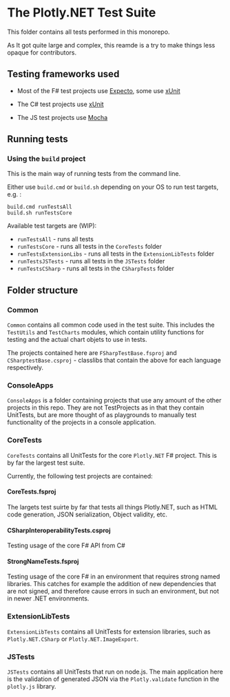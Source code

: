 # The Plotly.NET Test Suite

This folder contains all tests performed in this monorepo.

As It got quite large and complex, this reamde is a try to make things less opaque for contributors.

## Testing frameworks used

- Most of the F# test projects use [Expecto](https://github.com/haf/expecto), some use [xUnit](https://xunit.net/)

- The C# test projects use [xUnit](https://xunit.net/)

- The JS test projects use [Mocha](https://mochajs.org/)

## Running tests

### Using the `build` project

This is the main way of running tests from the command line. 

Either use `build.cmd` or `build.sh` depending on your OS to run test targets, e.g. :

```
build.cmd runTestsAll
build.sh runTestsCore
```

Available test targets are (WIP):

- `runTestsAll` - runs all tests
- `runTestsCore` - runs all tests in the `CoreTests` folder
- `runTestsExtensionLibs` - runs all tests in the `ExtensionLibTests` folder
- `runTestsJSTests` - runs all tests in the `JSTests` folder
- `runTestsCSharp` - runs all tests in the `CSharpTests` folder


## Folder structure

### Common

`Common` contains all common code used in the test suite.
This includes the `TestUtils` and `TestCharts` modules, which contain utility functions for testing and the actual chart objets to use in tests.

The projects contained here are `FSharpTestBase.fsproj` and `CSharptestBase.csproj` - classlibs that contain the above for each language respectively.

### ConsoleApps

`ConsoleApps` is a folder containing projects that use any amount of the other projects in this repo.
They are not TestProjects as in that they contain UnitTests, but are more thought of as playgrounds 
to manually test functionality of the projects in a console application.

### CoreTests

`CoreTests` contains all UnitTests for the core `Plotly.NET` F# project. This is by far the largest test suite.

Currently, the following test projects are contained:

#### CoreTests.fsproj

The largets test suirte by far that tests all things Plotly.NET, such as HTML code generation, JSON serialization, Object validity, etc.

#### CSharpInteroperabilityTests.csproj

Testing usage of the core F# API from C#

#### StrongNameTests.fsproj

Testing usage of the core F# in an environment that requires strong named libraries. This catches for example the addition of new dependencies that are not signed, and therefore cause errors in such an environment, but not in newer .NET environments.

### ExtensionLibTests

`ExtensionLibTests` contains all UnitTests for extension libraries, such as `Plotly.NET.CSharp` or `Plotly.NET.ImageExport`.

### JSTests

`JSTests` contains all UnitTests that run on node.js. The main application here is the validation of generated JSON via the `Plotly.validate` function in the `plotly.js` library.